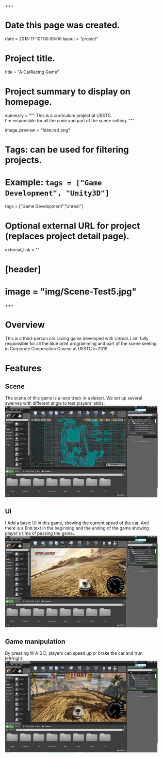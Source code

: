 +++
# Date this page was created.
date = 2018-11-10T00:00:00
layout = "project"

# Project title.
title = "A CarRacing Game"

# Project summary to display on homepage.
summary = """
 This is a curriculum project at UESTC.<br>
 I'm responsible for all the code and part of the scene setting.
 """
 
image_preview = "featured.png"

# Tags: can be used for filtering projects.
# Example: `tags = ["Game Development", "Unity3D"]`
tags = ["Game Development","Unreal"]

# Optional external URL for project (replaces project detail page).
external_link = ""

# [header]
# image = "img/Scene-Test5.jpg"

+++

# Overview
This is a third-person car racing game developed with Unreal.
I am fully responsible for all the blue print programming and part of the scene seeting in Corporate Cooperation Course at UESTC in 2019.


# Features

## Scene

The scene of this game is a race track in a desert. We set up several swerves with different angle to test players' skills.
![Test Scene 1](img/image1.png)
## UI

I Add a basic UI in this game, showing the current speed of the car. And there is a End text in the beginning and the ending of the game showing player's time of passing the game..
![Test Scene 1](img/image3.png)

## Game manipulation

By pressing W A S D, players can speed up or brake the car and trun left/right.
![Test Scene 1](img/image2.png)

